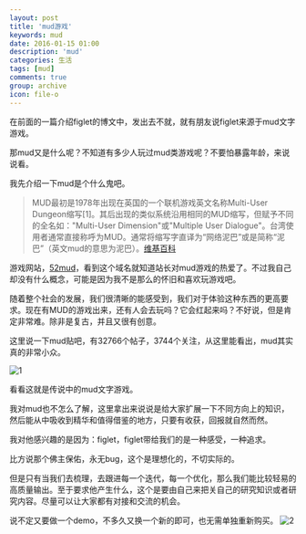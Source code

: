 ```yaml
---
layout: post
title: 'mud游戏'
keywords: mud
date: 2016-01-15 01:00
description: 'mud'
categories: 生活
tags: [mud]
comments: true
group: archive
icon: file-o
---
```


在前面的一篇介绍figlet的博文中，发出去不就，就有朋友说figlet来源于mud文字游戏。

那mud又是什么呢？不知道有多少人玩过mud类游戏呢？不要怕暴露年龄，来说说看。

<!--more-->

我先介绍一下mud是个什么鬼吧。

>MUD最初是1978年出现在英国的一个联机游戏英文名称Multi-User Dungeon缩写[1]。其后出现的类似系统沿用相同的MUD缩写，但赋予不同的全名如："Multi-User Dimension"或"Multiple User Dialogue"。台湾使用者通常直接称呼为MUD。通常将缩写字直译为“网络泥巴”或是简称“泥巴”（英文mud的意思为泥巴）。[维基百科](https://zh.wikipedia.org/wiki/MUD)

游戏网站，[52mud](http://www.52mud.com/)，看到这个域名就知道站长对mud游戏的热爱了。不过我自己却没有什么概念，可能是因为我不是那么的怀旧和喜欢玩游戏吧。

随着整个社会的发展，我们很清晰的能感受到，我们对于体验这种东西的更高要求。现在有MUD的游戏出来，还有人会去玩吗？它会红起来吗？不好说，但是肯定非常难。除非是复古，并且又很有创意。

这里说一下mud贴吧，有32766个帖子，3744个关注，从这里能看出，mud其实真的非常小众。

![1](http://imgsrc.baidu.com/forum/w%3D580/sign=3865fee3a086c91708035231f93c70c6/58d4503d269759ee90c27ad0b5fb43166c22dfcd.jpg)

看看这就是传说中的mud文字游戏。

我对mud也不怎么了解，这里拿出来说说是给大家扩展一下不同方向上的知识，然后能从中吸收到精华和值得借鉴的地方，只要有收获，回报就自然而然。

我对他感兴趣的是因为：figlet，figlet带给我们的是一种感受，一种追求。

比方说那个佛主保佑，永无bug，这个是理想化的，不切实际的。

但是只有当我们去梳理，去跟进每一个迭代，每一个优化，那么我们能比较轻易的高质量输出。至于要求他产生什么，这个是要由自己来把关自己的研究知识或者研究内容。尽量可以让大家都有对接和交流的机会。

说不定又要做一个demo，不多久又换一个新的即可，也无需单独重新购买。
![2](http://www.bfgoodrich.com.au/lib/video/mud-poster.jpg)

